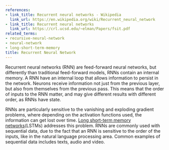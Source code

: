 ```yaml
---
references:
- link_title: Recurrent neural networks - Wikipedia
  link_url: https://en.wikipedia.org/wiki/Recurrent_neural_network
- link_title: Recurrent neural networks
  link_url: https://crl.ucsd.edu/~elman/Papers/fsit.pdf
related_terms:
- recursive-neural-network
- neural-network
- long-short-term-memory
title: Recurrent Neural Network
---
```

Recurrent neural networks (RNN) are feed-forward neural networks, but differently than traditional feed-forward models, RNNs contain an internal memory. A RNN have an internal loop that allows information to persist in the network. Neurons receive information not just from the previous layer, but also from themselves from the previous pass. This means that the order of inputs to the RNN matter, and may give different results with different order, as RNNs have state.

RNNs are particularly sensitive to the vanishing and exploding gradient problems, where depending on the activation functions used, the information can get lost over time. [Long short-term memory networks][1](LSTMs) addresses this problem. RNNs are commonly used with sequential data, due to the fact that an RNN is sensitive to the order of the inputs, like in the natural language processing area. Common examples of sequential data includes texts, audio and video.

[1]: /terms/long-short-term-memory-lstm/